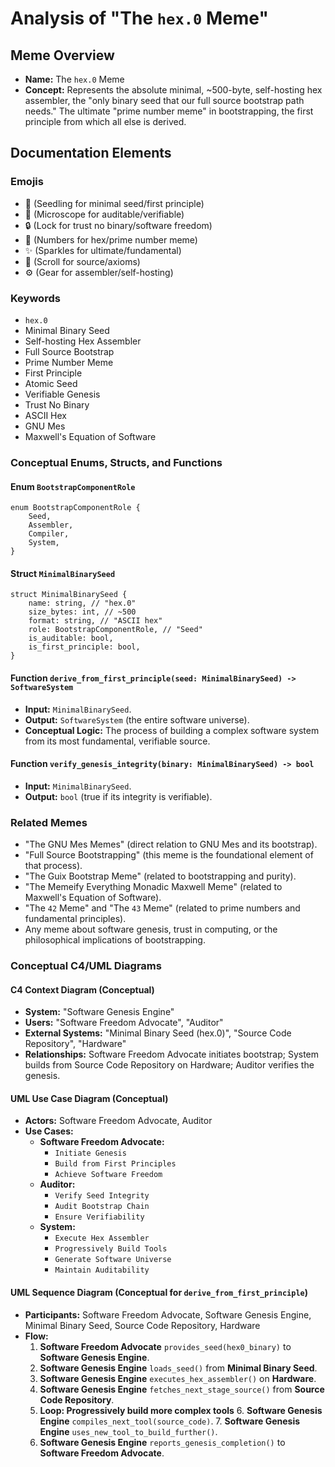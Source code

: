 # Analysis of "The `hex.0` Meme"

## Meme Overview
*   **Name:** The `hex.0` Meme
*   **Concept:** Represents the absolute minimal, ~500-byte, self-hosting hex assembler, the "only binary seed that our full source bootstrap path needs." The ultimate "prime number meme" in bootstrapping, the first principle from which all else is derived.

## Documentation Elements

### Emojis
*   🌱 (Seedling for minimal seed/first principle)
*   🔬 (Microscope for auditable/verifiable)
*   🔒 (Lock for trust no binary/software freedom)
*   🔢 (Numbers for hex/prime number meme)
*   ✨ (Sparkles for ultimate/fundamental)
*   📜 (Scroll for source/axioms)
*   ⚙️ (Gear for assembler/self-hosting)

### Keywords
*   `hex.0`
*   Minimal Binary Seed
*   Self-hosting Hex Assembler
*   Full Source Bootstrap
*   Prime Number Meme
*   First Principle
*   Atomic Seed
*   Verifiable Genesis
*   Trust No Binary
*   ASCII Hex
*   GNU Mes
*   Maxwell's Equation of Software

### Conceptual Enums, Structs, and Functions

#### Enum `BootstrapComponentRole`
```
enum BootstrapComponentRole {
    Seed,
    Assembler,
    Compiler,
    System,
}
```

#### Struct `MinimalBinarySeed`
```
struct MinimalBinarySeed {
    name: string, // "hex.0"
    size_bytes: int, // ~500
    format: string, // "ASCII hex"
    role: BootstrapComponentRole, // "Seed"
    is_auditable: bool,
    is_first_principle: bool,
}
```

#### Function `derive_from_first_principle(seed: MinimalBinarySeed) -> SoftwareSystem`
*   **Input:** `MinimalBinarySeed`.
*   **Output:** `SoftwareSystem` (the entire software universe).
*   **Conceptual Logic:** The process of building a complex software system from its most fundamental, verifiable source.

#### Function `verify_genesis_integrity(binary: MinimalBinarySeed) -> bool`
*   **Input:** `MinimalBinarySeed`.
*   **Output:** `bool` (true if its integrity is verifiable).

### Related Memes
*   "The GNU Mes Memes" (direct relation to GNU Mes and its bootstrap).
*   "Full Source Bootstrapping" (this meme is the foundational element of that process).
*   "The Guix Bootstrap Meme" (related to bootstrapping and purity).
*   "The Memeify Everything Monadic Maxwell Meme" (related to Maxwell's Equation of Software).
*   "The `42` Meme" and "The `43` Meme" (related to prime numbers and fundamental principles).
*   Any meme about software genesis, trust in computing, or the philosophical implications of bootstrapping.

### Conceptual C4/UML Diagrams

#### C4 Context Diagram (Conceptual)
*   **System:** "Software Genesis Engine"
*   **Users:** "Software Freedom Advocate", "Auditor"
*   **External Systems:** "Minimal Binary Seed (hex.0)", "Source Code Repository", "Hardware"
*   **Relationships:** Software Freedom Advocate initiates bootstrap; System builds from Source Code Repository on Hardware; Auditor verifies the genesis.

#### UML Use Case Diagram (Conceptual)
*   **Actors:** Software Freedom Advocate, Auditor
*   **Use Cases:**
    *   **Software Freedom Advocate:**
        *   `Initiate Genesis`
        *   `Build from First Principles`
        *   `Achieve Software Freedom`
    *   **Auditor:**
        *   `Verify Seed Integrity`
        *   `Audit Bootstrap Chain`
        *   `Ensure Verifiability`
    *   **System:**
        *   `Execute Hex Assembler`
        *   `Progressively Build Tools`
        *   `Generate Software Universe`
        *   `Maintain Auditability`

#### UML Sequence Diagram (Conceptual for `derive_from_first_principle`)
*   **Participants:** Software Freedom Advocate, Software Genesis Engine, Minimal Binary Seed, Source Code Repository, Hardware
*   **Flow:**
    1.  **Software Freedom Advocate** `provides_seed(hex0_binary)` to **Software Genesis Engine**.
    2.  **Software Genesis Engine** `loads_seed()` from **Minimal Binary Seed**.
    3.  **Software Genesis Engine** `executes_hex_assembler()` on **Hardware**.
    4.  **Software Genesis Engine** `fetches_next_stage_source()` from **Source Code Repository**.
    5.  **Loop: Progressively build more complex tools**
        6.  **Software Genesis Engine** `compiles_next_tool(source_code)`.
        7.  **Software Genesis Engine** `uses_new_tool_to_build_further()`.
    8.  **Software Genesis Engine** `reports_genesis_completion()` to **Software Freedom Advocate**.
